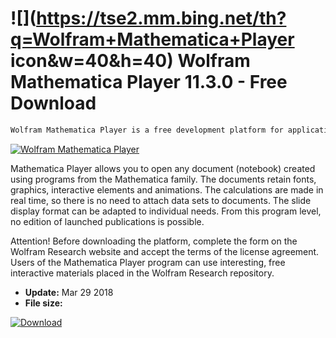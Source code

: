 # ![](https://tse2.mm.bing.net/th?q=Wolfram+Mathematica+Player icon&w=40&h=40) Wolfram Mathematica Player 11.3.0 - Free Download

```sh
Wolfram Mathematica Player is a free development platform for applications and interactive presentations created in various versions of the Wolfram Mathematica program. Mathematica Player is available for Windows, Linux and Mac OS X.
```
[![Wolfram Mathematica Player](https://gallery.dpcdn.pl/imgc/Tools/1166/g_-_420x350_1.5_-_x20101022142732.PNG)](https://softexe.net/win/education-science/maths/wolfram-mathematica-player:pRdec.html)

Mathematica Player allows you to open any document (notebook) created using programs from the Mathematica family. The documents retain fonts, graphics, interactive elements and animations. The calculations are made in real time, so there is no need to attach data sets to documents. The slide display format can be adapted to individual needs. From this program level, no edition of launched publications is possible.
 
 Attention!
 Before downloading the platform, complete the form on the Wolfram Research website and accept the terms of the license agreement. Users of the Mathematica Player program can use interesting, free interactive materials placed in the Wolfram Research repository.


- **Update:** Mar 29 2018
- **File size:** 

[![Download](https://cdn.softexe.net/static/img/download.png)](https://softexe.net/win/education-science/maths/wolfram-mathematica-player:pRdec.html)

